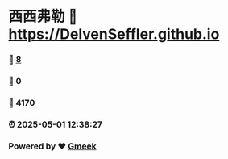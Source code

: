 # 西西弗勒 :link: https://DelvenSeffler.github.io 
### :page_facing_up: [8](https://DelvenSeffler.github.io/tag.html) 
### :speech_balloon: 0 
### :hibiscus: 4170 
### :alarm_clock: 2025-05-01 12:38:27 
### Powered by :heart: [Gmeek](https://github.com/Meekdai/Gmeek)
